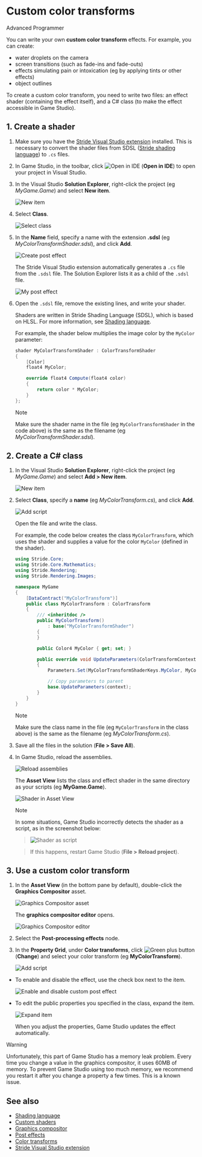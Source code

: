 # Custom color transforms

<span class="badge text-bg-primary">Advanced</span>
<span class="badge text-bg-success">Programmer</span>

You can write your own **custom color transform** effects. For example, you can create:

* water droplets on the camera
* screen transitions (such as fade-ins and fade-outs)
* effects simulating pain or intoxication (eg by applying tints or other effects)
* object outlines

To create a custom color transform, you need to write two files: an effect shader (containing the effect itself), and a C# class (to make the effect accessible in Game Studio).

## 1. Create a shader

1. Make sure you have the [Stride Visual Studio extension](../../../get-started/visual-studio-extension.md) installed. This is necessary to convert the shader files from SDSL ([Stride shading language](../../effects-and-shaders/shading-language/index.md)) to `.cs` files.

2. In Game Studio, in the toolbar, click ![Open in IDE](../../../get-started/media/launch-your-game-ide-icon.png) (**Open in IDE**) to open your project in Visual Studio.

3. In the Visual Studio **Solution Explorer**, right-click the project (eg *MyGame.Game*) and select **New item**.

   ![New item](../../effects-and-shaders/media/new-item.png)

4. Select **Class**.

   ![Select class](../../effects-and-shaders/media/select-class.png)

5. In the **Name** field, specify a name with the extension **.sdsl** (eg *MyColorTransformShader.sdsl*), and click **Add**.

   ![Create post effect](media/create-post-effect.png)

   The Stride Visual Studio extension automatically generates a `.cs` file from the `.sdsl` file. The Solution Explorer lists it as a child of the `.sdsl` file.

   ![My post effect](media/my-post-effect.png)

6. Open the `.sdsl` file, remove the existing lines, and write your shader.

   Shaders are written in Stride Shading Language (SDSL), which is based on HLSL. For more information, see [Shading language](../../effects-and-shaders/shading-language/index.md).

   For example, the shader below multiplies the image color by the `MyColor` parameter:

   ```cs
   shader MyColorTransformShader : ColorTransformShader
   {
       [Color]
       float4 MyColor;
   
       override float4 Compute(float4 color)
       {
           return color * MyColor;
       }
   };
   ```
   > [!Note]
   > Make sure the shader name in the file (eg `MyColorTransformShader` in the code above) is the same as the filename (eg *MyColorTransformShader.sdsl*).

## 2. Create a C# class

1. In the Visual Studio **Solution Explorer**, right-click the project (eg *MyGame.Game*) and select **Add > New item**.

   ![New item](../../effects-and-shaders/media/new-item.png)

2. Select **Class**, specify a **name** (eg *MyColorTransform.cs*), and click **Add**.

   ![Add script](media/add-script.png)

   Open the file and write the class.

   For example, the code below creates the class `MyColorTransform`, which uses the shader and supplies a value for the color `MyColor` (defined in the shader).

   ```cs
   using Stride.Core;
   using Stride.Core.Mathematics;
   using Stride.Rendering;
   using Stride.Rendering.Images;
   
   namespace MyGame
   {
       [DataContract("MyColorTransform")]
       public class MyColorTransform : ColorTransform
       {
           /// <inheritdoc />
           public MyColorTransform() 
               : base("MyColorTransformShader")
           {
           }
   
           public Color4 MyColor { get; set; }
   
           public override void UpdateParameters(ColorTransformContext context)
           {
               Parameters.Set(MyColorTransformShaderKeys.MyColor, MyColor);
   
               // Copy parameters to parent
               base.UpdateParameters(context);
           }
       }
   }
   ```
   > [!Note]
   > Make sure the class name in the file (eg `MyColorTransform` in the class above) is the same as the filename (eg *MyColorTransform.cs*).

3. Save all the files in the solution (**File > Save All**).

4. In Game Studio, reload the assemblies.

   ![Reload assemblies](../../../particles/tutorials/media/reload-assemblies.png)

   The **Asset View** lists the class and effect shader in the same directory as your scripts (eg **MyGame.Game**).

   ![Shader in Asset View](media/post-effect-shader.png)

   > [!Note]
   > In some situations, Game Studio incorrectly detects the shader as a script, as in the screenshot below:

   > ![Shader as script](media/broken-script-icon.png)

   > If this happens, restart Game Studio (**File > Reload project**).

## 3. Use a custom color transform

1. In the **Asset View** (in the bottom pane by default), double-click the **Graphics Compositor** asset.

   ![Graphics Compositor asset](../../graphics-compositor/media/graphics-compositor-asset.png)

   The **graphics compositor editor** opens.

   ![Graphics Compositor editor](../../graphics-compositor/media/graphics-compositor-editor.png)

2. Select the **Post-processing effects** node.

3. In the **Property Grid**, under **Color transforms**, click ![Green plus button](~/manual/game-studio/media/green-plus-icon.png) (**Change**) and select your color transform (eg **MyColorTransform**).

   ![Add script](media/add-script-in-properties.png)

* To enable and disable the effect, use the check box next to the item.

   ![Enable and disable custom post effect](media/enable-disable-custom-post-effect.png)

* To edit the public properties you specified in the class, expand the item.

   ![Expand item](media/view-custom-post-fx-properties.png)

   When you adjust the properties, Game Studio updates the effect automatically.

> [!Warning]
> Unfortunately, this part of Game Studio has a memory leak problem. Every time you change a value in the graphics compositor, it uses 60MB of memory. To prevent Game Studio using too much memory, we recommend you restart it after you change a property a few times. This is a known issue.

## See also

* [Shading language](../../effects-and-shaders/shading-language/index.md)
* [Custom shaders](../../effects-and-shaders/custom-shaders.md)
* [Graphics compositor](../../graphics-compositor/index.md)
* [Post effects](../index.md)
* [Color transforms](index.md)
* [Stride Visual Studio extension](../../../get-started/visual-studio-extension.md)